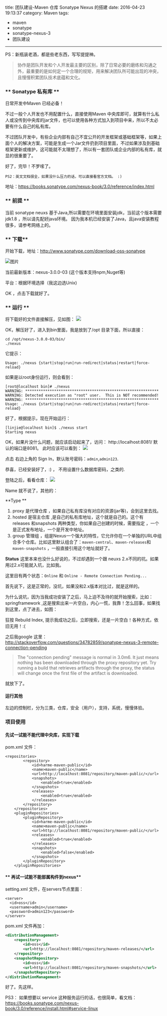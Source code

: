 title: 团队建设-Maven 仓库 Sonatype Nexus 的搭建
date: 2016-04-23 19:13:37
category: Maven
tags:
- maven
- sonatype
- sonatype-nexus-3
- 团队建设
---
PS：新瓶装老酒，都是些老东西，写写提提神。

>   协作是团队开发和个人开发最主要的区别，除了日常必要的磨练和沟通之外，最重要的是如何定一个合理的规矩，用来解决团队所可能出现的冲突，且慢慢积累团队技术底蕴和文化。

### ** Sonatype 私有库 **
日常开发中Maven 已经必备！

不过一般个人开发也不用配置什么，直接使用Maven 中央库即可，就算有什么私人或没传到中央库的jar文件，也可以使用各种方式加入到项目中来，所以不太必要有什么自己的私有库。

不过团队开发中，有些企业内部有自己不宜公开的开发框架或基础框架等，如果上面个人的解决方案，可能是生成一个Jar文件扔到项目里面，不过如果涉及到基础框架更新或维护，这可能就不太理想了，所以有一套团队或企业内部的私有库，就显的很重要了。

好了，完毕！不罗嗦了。

`PS2：英文文档很全，如果没什么压力的话，可以直接看官方文档。 :)`

地址：https://books.sonatype.com/nexus-book/3.0/reference/index.html

<!-- more -->

### ** 前提 **
当前 sonatype neuxs 基于Java,所以需要在环境里面安装jdk，当前这个版本需要jdk1.8 ，所以请先配好java环境。
因为我本机已经安装了Java，且java安装教程很多，请参考网络上的。

### ** 下载**
开始下载，地址：http://www.sonatype.com/download-oss-sonatype

![图片](http://7xk2gz.com1.z0.glb.clouddn.com/Sonatype-nexus-3-build-run2016-04-23%2021-51-03%20%E7%9A%84%E5%B1%8F%E5%B9%95%E6%88%AA%E5%9B%BE.png)

当前最新版本：nexus-3.0.0-03 (这个版本支持npm,Nuget等)

平台：根据环境选择（我这边选Unix)

OK ，点击下载就好了。

### ** 运行 **

将下载好的文件直接解压，见如图：
![](http://7xk2gz.com1.z0.glb.clouddn.com/Sonatype-nexus-3-build-run2016-04-23%2021-54-25%20%E7%9A%84%E5%B1%8F%E5%B9%95%E6%88%AA%E5%9B%BE.png)

OK，解压好了，进入到bin里面，我是放到了/opt 目录下面，所以直接：
```
cd /opt/nexus-3.0.0-03/bin/
./nexus
```
它提示：
```
Usage: ./nexus {start|stop|run|run-redirect|status|restart|force-reload}

```
如果是以root身份运行，则会看到：
```
[root@localhost bin]# ./nexus
WARNING: ************************************************************
WARNING: Detected execution as "root" user.  This is NOT recommended!
WARNING: ************************************************************
Usage: ./nexus {start|stop|run|run-redirect|status|restart|force-reload}

```

好了，根据提示，现在开始运行：
```
[linjie@localhost bin]$ ./nexus start
Starting nexus

```
OK，如果片没什么问题，就应该启动起来了，访问：
http://localhost:8081/
默认的端口是8081。
此时应该可以看到：
![](http://7xk2gz.com1.z0.glb.clouddn.com/Sonatype-nexus-3-build-run2016-04-23%2022-06-35%20%E7%9A%84%E5%B1%8F%E5%B9%95%E6%88%AA%E5%9B%BE.png)

点击 右边上角的 Sign In，默认账号密码：`admin`,`admin123`.

恭喜，已经安装好了，:) ， 不用设置什么数据库密码，之类的.

登陆之后，看看仓库：
![](http://7xk2gz.com1.z0.glb.clouddn.com/Sonatype-nexus-3-build-run2016-04-23%2022-12-52%20%E7%9A%84%E5%B1%8F%E5%B9%95%E6%88%AA%E5%9B%BE.png)

Name 就不说了，其他的：

**Type **
1. proxy 是代理仓库 ，如果自己私有库没有对应的资源(jar等)，会到这里去找。
2. hosted 是宿主仓库 ,是自己的私有库地址，这个就是自己的。这个有 releases 和snapshots 两种类型，你如果自己创建的时候，需要指定 ，一个是正式发布地址，一个是开发中地址。
3. group 管理组 ，组是Nexus一个强大的特性，它允许你在一个单独的URL中组合多个仓库。比如这里默认组合了：`maven-central`、`maven-releases`和`maven-snapshots` ，一般直接引用这个地址就好了。

**Status**
这里本来也没什么好说的，不过却遇到一个跟 neuxs 2.x不同的坑。如果用过2.x可能就入坑，比如我。

这里目有两个状态：`Online` 和 `Online - Remote Connection Pending...`

首先说下，这是正常的，没坑，如果没和2.x版本对比过，就是这样的。

为什么说坑，因为当我成功安装了之后，马上迫不及待的就开始搜索，比如：springframework ,这是搜索出来一片空白，内心一慌，我靠！怎么回事，如果找到这里，点了进去，如图：

狂按 Rebuild Index, 提示我成功之后，立即搜索，还是一片空白！各种方式，依旧无用！:(  

之后我google 这里：
http://stackoverflow.com/questions/34782859/sonatype-nexus-3-remote-connection-pending

> The "connection pending" message is normal in 3.0m6. It just means nothing has been downloaded through the proxy repository yet. Try running a build that retrieves artifacts through the proxy, the status will change once the first file of the artifact is downloaded.

就放下了。

#### **运行其他**

左边的控制栏，分为三类，仓库，安全（用户），支持，系统，慢慢体验。

### **项目使用**


#### **先试一试能不能代理中央库，实现下载**

pom.xml 文件：
```
<repositories>
		<repository>
			<id>harme-maven-public</id>
			<name>maven-public</name>
			<url>http://localhost:8081/repository/maven-public/</url>
			<snapshots>
				<enabled>true</enabled>
			</snapshots>
			<releases>
				<enabled>true</enabled>
			</releases>
		</repository>
	</repositories>
	<pluginRepositories>
		<pluginRepository>
			<id>harme-maven-public</id>
			<name>maven-public</name>
			<url>http://localhost:8081/repository/maven-public/</url>
			<releases>
				<enabled>true</enabled>
			</releases>
			<snapshots>
				<enabled>false</enabled>
			</snapshots>
		</pluginRepository>
	</pluginRepositories>
```



#### ** 再试一试能不能部属构件到nexus**

setting.xml 文件，在servers节点里面：
```
<server>
  <id>oss</id>
  <username>admin</username>
  <password>admin123</password>
</server>

```
pom.xml 文件再加：
```xml
<distributionManagement>
    <repository>
        <id>oss</id>
        <url>http://localhost:8081/repository/maven-releases/</url>
    </repository>
    <snapshotRepository>
        <id>oss</id>
        <url>http://localhost:8081/repository/maven-snapshots/</url>
    </snapshotRepository>
</distributionManagement>
```

好了。先这样。




PS3： 如果想要以 service 这种服务运行的话，也很简单，看文档：
https://books.sonatype.com/nexus-book/3.0/reference/install.html#service-linux
